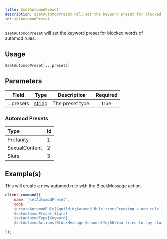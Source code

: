 ```yaml
---
title: $setAutomodPreset
description: $setAutomodPreset will set the keyword preset for blocked words of automod rules.
id: setAutomodPreset
---
```


`$setAutomodPreset` will set the keyword preset for blocked words of automod rules.

## Usage

```aoi
$setAutomodPreset[...presets]
```

## Parameters

| Field      | Type                                                                                              | Description      | Required |
| ---------- | ------------------------------------------------------------------------------------------------- | ---------------- | :------: |
| ...presets | [string](https://developer.mozilla.org/en-US/docs/Web/JavaScript/Reference/Global_Objects/String) | The preset type. |   true   |

### Automod Presets

| Type          | Id  |
| :------------ | :-- |
| Profanity     | 1   |
| SexualContent | 2   |
| Slurs         | 3   |

## Example(s)

This will create a new automod rule with the BlockMessage action.

```javascript
client.command({
    name: "setAutomodPreset",
    code: `
    $createAutomodRule[$guildid;Automod Rule;true;Creating a new rule!]
    $setAutomodPreset[Slurs]
    $setAutomodType[Keyword]
    $setAutomodActions[BlockMessage;$channelId;60;You tried to say slurs, you got blocked!]  
    `
});
```
